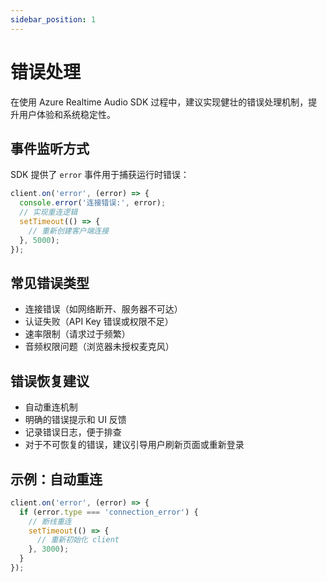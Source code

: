 ```yaml
---
sidebar_position: 1
---
```


# 错误处理

在使用 Azure Realtime Audio SDK 过程中，建议实现健壮的错误处理机制，提升用户体验和系统稳定性。

## 事件监听方式

SDK 提供了 `error` 事件用于捕获运行时错误：

```typescript
client.on('error', (error) => {
  console.error('连接错误:', error);
  // 实现重连逻辑
  setTimeout(() => {
    // 重新创建客户端连接
  }, 5000);
});
```

## 常见错误类型

- 连接错误（如网络断开、服务器不可达）
- 认证失败（API Key 错误或权限不足）
- 速率限制（请求过于频繁）
- 音频权限问题（浏览器未授权麦克风）

## 错误恢复建议

- 自动重连机制
- 明确的错误提示和 UI 反馈
- 记录错误日志，便于排查
- 对于不可恢复的错误，建议引导用户刷新页面或重新登录

## 示例：自动重连

```typescript
client.on('error', (error) => {
  if (error.type === 'connection_error') {
    // 断线重连
    setTimeout(() => {
      // 重新初始化 client
    }, 3000);
  }
});
``` 